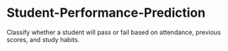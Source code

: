 # Student-Performance-Prediction
Classify whether a student will pass or fail based on attendance, previous scores, and study habits.
